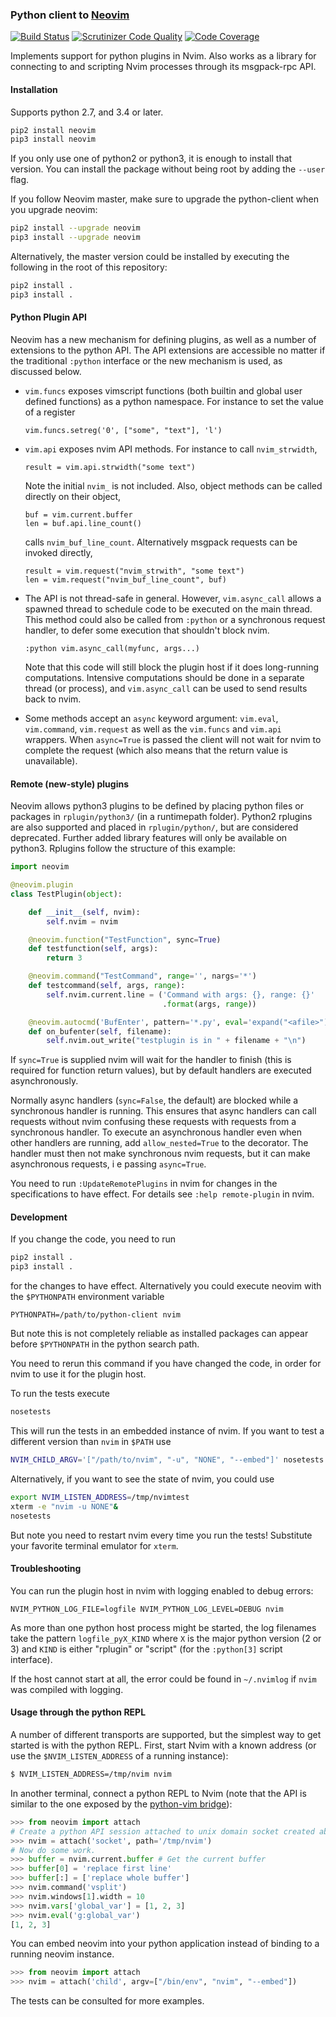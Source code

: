 ### Python client to [Neovim](https://github.com/neovim/neovim)

[![Build Status](https://travis-ci.org/neovim/python-client.svg?branch=master)](https://travis-ci.org/neovim/python-client)
[![Scrutinizer Code Quality](https://scrutinizer-ci.com/g/neovim/python-client/badges/quality-score.png?b=master)](https://scrutinizer-ci.com/g/neovim/python-client/?branch=master)
[![Code Coverage](https://scrutinizer-ci.com/g/neovim/python-client/badges/coverage.png?b=master)](https://scrutinizer-ci.com/g/neovim/python-client/?branch=master)

Implements support for python plugins in Nvim. Also works as a library for
connecting to and scripting Nvim processes through its msgpack-rpc API.

#### Installation

Supports python 2.7, and 3.4 or later.

```sh
pip2 install neovim
pip3 install neovim
```

If you only use one of python2 or python3, it is enough to install that
version. You can install the package without being root by adding the `--user`
flag.

If you follow Neovim master, make sure to upgrade the python-client when you
upgrade neovim:
```sh
pip2 install --upgrade neovim
pip3 install --upgrade neovim
```

Alternatively, the master version could be installed by executing the following
in the root of this repository:
```sh
pip2 install .
pip3 install .
```

#### Python Plugin API

Neovim has a new mechanism for defining plugins, as well as a number of
extensions to the python API. The API extensions are accessible no matter if the
traditional `:python` interface or the new mechanism is used, as discussed
below.

* `vim.funcs` exposes vimscript functions (both builtin and global user defined
  functions) as a python namespace. For instance to set the value of a register
  ```
  vim.funcs.setreg('0', ["some", "text"], 'l')
  ```

* `vim.api` exposes nvim API methods. For instance to call `nvim_strwidth`,
  ```
  result = vim.api.strwidth("some text")
  ```
  Note the initial `nvim_` is not included. Also, object methods can be called
  directly on their object,
  ```
  buf = vim.current.buffer
  len = buf.api.line_count()
  ```
  calls `nvim_buf_line_count`. Alternatively msgpack requests can be invoked
  directly,
  ```
  result = vim.request("nvim_strwith", "some text")
  len = vim.request("nvim_buf_line_count", buf)
  ```

* The API is not thread-safe in general. However, `vim.async_call` allows a
  spawned thread to schedule code to be executed on the main thread. This method
  could also be called from `:python` or a synchronous request handler, to defer
  some execution that shouldn't block nvim.
  ```
  :python vim.async_call(myfunc, args...)

  ```
  Note that this code will still block the plugin host if it does long-running
  computations. Intensive computations should be done in a separate thread (or
  process), and `vim.async_call` can be used to send results back to nvim.

* Some methods accept an `async` keyword argument: `vim.eval`, `vim.command`,
  `vim.request` as well as the `vim.funcs` and `vim.api` wrappers.  When
  `async=True` is passed the client will not wait for nvim to complete the
  request (which also means that the return value is unavailable).

#### Remote (new-style) plugins

Neovim allows python3 plugins to be defined by placing python files or packages
in `rplugin/python3/` (in a runtimepath folder). Python2 rplugins are also
supported and placed in `rplugin/python/`, but are considered deprecated.
Further added library features will only be available on python3. Rplugins follow
the structure of this example:

```python
import neovim

@neovim.plugin
class TestPlugin(object):

    def __init__(self, nvim):
        self.nvim = nvim

    @neovim.function("TestFunction", sync=True)
    def testfunction(self, args):
        return 3

    @neovim.command("TestCommand", range='', nargs='*')
    def testcommand(self, args, range):
        self.nvim.current.line = ('Command with args: {}, range: {}'
                                  .format(args, range))

    @neovim.autocmd('BufEnter', pattern='*.py', eval='expand("<afile>")', sync=True)
    def on_bufenter(self, filename):
        self.nvim.out_write("testplugin is in " + filename + "\n")
```

If `sync=True` is supplied nvim will wait for the handler to finish (this is
required for function return values), but by default handlers are executed
asynchronously.

Normally async handlers (`sync=False`, the default) are blocked while a
synchronous handler is running. This ensures that async handlers can call
requests without nvim confusing these requests with requests from a synchronous
handler. To execute an asynchronous handler even when other handlers are
running, add `allow_nested=True` to the decorator. The handler must then not
make synchronous nvim requests, but it can make asynchronous requests, i e
passing `async=True`.

You need to run `:UpdateRemotePlugins` in nvim for changes in the specifications
to have effect. For details see `:help remote-plugin` in nvim.

#### Development

If you change the code, you need to run
```sh
pip2 install .
pip3 install .
```
for the changes to have effect. Alternatively you could execute neovim
with the `$PYTHONPATH` environment variable
```
PYTHONPATH=/path/to/python-client nvim
```
But note this is not completely reliable as installed packages can appear before
`$PYTHONPATH` in the python search path.

You need to rerun this command if you have changed the code, in order for nvim
to use it for the plugin host.

To run the tests execute

```sh
nosetests
```

This will run the tests in an embedded instance of nvim.
If you want to test a different version than `nvim` in `$PATH` use
```sh
NVIM_CHILD_ARGV='["/path/to/nvim", "-u", "NONE", "--embed"]' nosetests
```

Alternatively, if you want to see the state of nvim, you could use

```sh
export NVIM_LISTEN_ADDRESS=/tmp/nvimtest
xterm -e "nvim -u NONE"&
nosetests
```

But note you need to restart nvim every time you run the tests! Substitute your
favorite terminal emulator for `xterm`.

#### Troubleshooting

You can run the plugin host in nvim with logging enabled to debug errors:
```
NVIM_PYTHON_LOG_FILE=logfile NVIM_PYTHON_LOG_LEVEL=DEBUG nvim
```
As more than one python host process might be started, the log filenames take
the pattern `logfile_pyX_KIND` where `X` is the major python version (2 or 3)
and `KIND` is either "rplugin" or "script" (for the `:python[3]`
script interface).

If the host cannot start at all, the error could be found in `~/.nvimlog` if
`nvim` was compiled with logging.

#### Usage through the python REPL

A number of different transports are supported, but the simplest way to get
started is with the python REPL. First, start Nvim with a known address (or use
the `$NVIM_LISTEN_ADDRESS` of a running instance): 

```sh
$ NVIM_LISTEN_ADDRESS=/tmp/nvim nvim
```

In another terminal, connect a python REPL to Nvim (note that the API is similar
to the one exposed by the [python-vim
bridge](http://vimdoc.sourceforge.net/htmldoc/if_pyth.html#python-vim)):

```python
>>> from neovim import attach
# Create a python API session attached to unix domain socket created above:
>>> nvim = attach('socket', path='/tmp/nvim')
# Now do some work. 
>>> buffer = nvim.current.buffer # Get the current buffer
>>> buffer[0] = 'replace first line'
>>> buffer[:] = ['replace whole buffer']
>>> nvim.command('vsplit')
>>> nvim.windows[1].width = 10
>>> nvim.vars['global_var'] = [1, 2, 3]
>>> nvim.eval('g:global_var')
[1, 2, 3]
```

You can embed neovim into your python application instead of binding to a
running neovim instance.

```python
>>> from neovim import attach
>>> nvim = attach('child', argv=["/bin/env", "nvim", "--embed"])
```

The tests can be consulted for more examples.
